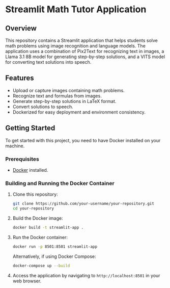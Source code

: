 # Streamlit Math Tutor Application

## Overview

This repository contains a Streamlit application that helps students solve math problems using image recognition and language models. The application uses a combination of Pix2Text for recognizing text in images, a Llama 3.1 8B model for generating step-by-step solutions, and a VITS model for converting text solutions into speech.

## Features

- Upload or capture images containing math problems.
- Recognize text and formulas from images.
- Generate step-by-step solutions in LaTeX format.
- Convert solutions to speech.
- Dockerized for easy deployment and environment consistency.

## Getting Started

To get started with this project, you need to have Docker installed on your machine.

### Prerequisites

- [Docker](https://www.docker.com/get-started) installed.

### Building and Running the Docker Container

1. Clone this repository:

    ```bash
    git clone https://github.com/your-username/your-repository.git
    cd your-repository
    ```

2. Build the Docker image:

    ```bash
    docker build -t streamlit-app .
    ```

3. Run the Docker container:

    ```bash
    docker run -p 8501:8501 streamlit-app
    ```

   Alternatively, if using Docker Compose:

    ```bash
    docker-compose up --build
    ```

4. Access the application by navigating to `http://localhost:8501` in your web browser.